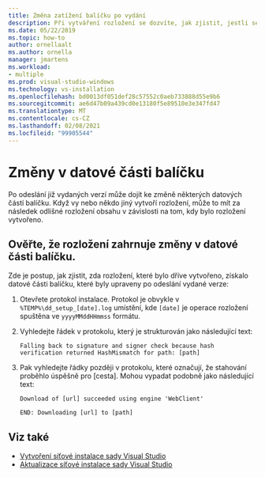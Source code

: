 ```yaml
---
title: Změna zatížení balíčku po vydání
description: Při vytváření rozložení se dozvíte, jak zjistit, jestli se po odeslání vydané verze nezměnily datové části balíčku.
ms.date: 05/22/2019
ms.topic: how-to
author: ornellaalt
ms.author: ornella
manager: jmartens
ms.workload:
- multiple
ms.prod: visual-studio-windows
ms.technology: vs-installation
ms.openlocfilehash: bd0013df051def28c57552c0aeb733888d55e9b6
ms.sourcegitcommit: ae6d47b09a439cd0e13180f5e89510e3e347fd47
ms.translationtype: MT
ms.contentlocale: cs-CZ
ms.lasthandoff: 02/08/2021
ms.locfileid: "99905544"
---
```

# <a name="package-payload-changes"></a>Změny v datové části balíčku

Po odeslání již vydaných verzí může dojít ke změně některých datových částí balíčku. Když vy nebo někdo jiný vytvoří rozložení, může to mít za následek odlišné rozložení obsahu v závislosti na tom, kdy bylo rozložení vytvořeno.

## <a name="verify-that-a-layout-includes-package-payload-changes"></a>Ověřte, že rozložení zahrnuje změny v datové části balíčku.

Zde je postup, jak zjistit, zda rozložení, které bylo dříve vytvořeno, získalo datové části balíčku, které byly upraveny po odeslání vydané verze:

1. Otevřete protokol instalace. Protokol je obvykle v `%TEMP%\dd_setup_[date].log` umístění, kde `[date]` je operace rozložení spuštěna ve `yyyyMMddHHmmss` formátu.

2. Vyhledejte řádek v protokolu, který je strukturován jako následující text:

    `Falling back to signature and signer check because hash verification returned HashMismatch for path: [path]`

3. Pak vyhledejte řádky později v protokolu, které označují, že stahování proběhlo úspěšně pro [cesta]. Mohou vypadat podobně jako následující text:

    `Download of [url] succeeded using engine 'WebClient'`

    `END: Downloading [url] to [path]`

## <a name="see-also"></a>Viz také

* [Vytvoření síťové instalace sady Visual Studio](create-a-network-installation-of-visual-studio.md)
* [Aktualizace síťové instalace sady Visual Studio](update-a-network-installation-of-visual-studio.md)
